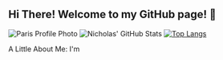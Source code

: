 ## Hi There! Welcome to my GitHub page! 👋

![Paris Profile Photo ](https://github.com/user-attachments/assets/2a910d42-4807-44a2-a571-8c1505adf41c)
![Nicholas' GitHub Stats](https://github-readme-stats.vercel.app/api?username=RealNick321&show_icons=true&theme=radical)   [![Top Langs](https://github-readme-stats.vercel.app/api/top-langs/?username=RealNick321&layout=pie)](https://github.com/RealNick321/github-readme-stats)

A Little About Me:
  I'm

<!--

- 🔭 I’m currently working on ...
- 🌱 I’m currently learning ...
- 👯 I’m looking to collaborate on ...
- 🤔 I’m looking for help with ...
- 💬 Ask me about ...
- 📫 How to reach me: ...
- 😄 Pronouns: ...
- ⚡ Fun fact: ...
-->
